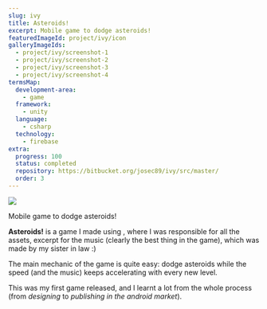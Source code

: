 ```yaml
---
slug: ivy
title: Asteroids!
excerpt: Mobile game to dodge asteroids!
featuredImageId: project/ivy/icon
galleryImageIds:
  - project/ivy/screenshot-1
  - project/ivy/screenshot-2
  - project/ivy/screenshot-3
  - project/ivy/screenshot-4
termsMap:
  development-area:
    - game
  framework:
    - unity
  language:
    - csharp
  technology:
    - firebase
extra:
  progress: 100
  status: completed
  repository: https://bitbucket.org/josec89/ivy/src/master/
  order: 3
---
```


<div class="without-margin">
  <img src="project/ivy/featured" />
</div>

Mobile game to dodge asteroids!

**Asteroids!** is a game I made using [](unity), where I was responsible for all the assets, excerpt for the music (clearly the best thing in the game), which was made by my sister in law :)

The main mechanic of the game is quite easy: dodge asteroids while the speed (and the music) keeps accelerating with every new level.

This was my first game released, and I learnt a lot from the whole process (from _designing_ to _publishing in the android market_).